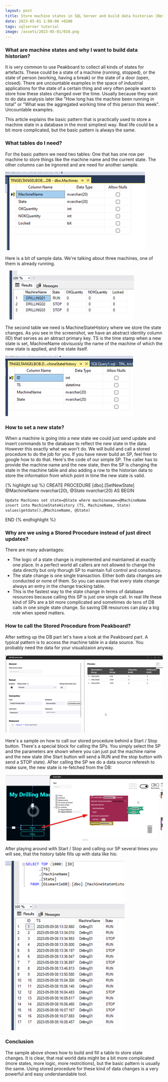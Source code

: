 ```yaml
---
layout: post
title: Store machine states in SQL Server and build data historian (Best Practice) 
date: 2023-05-01 1:00:00 +0200
tags: sqlserver tutorial
image: /assets/2023-05-01/010.png
---
```

### What are machine states and why I want to build data historian?

It is very common to use Peakboard to collect all kinds of states for artefacts. These could be a state of a machine (running, stopped), or the state of person (working, having a break) or the state of a door (open, closed). There are uncountable examples in the space of industrial applications for the state of a certain thing and very often people want to store how these states changed over the time. Usually because they want to do data analysis later like "How long has the machine been running in total" or "What was the aggregated working time of this person this week". Uncountable examples.

This article explains the basic pattern that is practically used to store a machine state in a database in the most simpliest way. Real life could be a bit more complicated, but the basic pattern is always the same.

### What tables do I need?

For the basic pattern we need two tables: One that has one row per machine to store things like the machine name and the current state. The other columns can be irgnored and are need for another sample.

![image](/assets/2023-05-01/010.png)


Here is a bit of sample data. We're talking about three machines, one of them is already running.

![](/assets/2023-05-01/011.png)

The second table we need is MachineStateHistory where we store the state changes. As you see in the screenshot, we have an abstract identity column (ID) that serves as an abtract primary key. TS is the time stamp when a new state is set, MachineName obvisuosly the name of the machine of which the new state is applied, and the state itself.

![](/assets/2023-05-01/020.png)

### How to set a new state?

When a machine is going into a new state we could just send update and insert commands to the database to reflect the new state in the data. However this exactly what we won't do. We will build and call a stored procedure to do the job for you. If you have never build an SP, feel free to google how to do that.
Here's the code of our simple SP. The caller has to provide the machine name and the new state, then the SP is changing the state in the machine table and also adding a row to the historian data to store the information from which point in time the new state is valid.

{% highlight sql %}
CREATE PROCEDURE [dbo].[SetNewState]
	@MachineName nvarchar(20),
	@State nvarchar(20)
AS
BEGIN
	
	Update Machines set state=@State where machinename=@MachineName
	insert into MachineStateHistory (TS, MachineName, State) 
  	values(getdate(),@MachineName, @State)

END
{% endhighlight %}

### Why are we using a Stored Procedure instead of just direct updates? 

There are many advantages:

* The logic of a state change is implemented and maintained at exactly one place. In a perfect world all callers are not allowed to change the data directly but only thorugh SP to maintain full control and consitancy.
* The state change is one single transaction. Either both data changes are conducted or none of them. So you can assure that every state change always an entry in the change tracking table.
* This is the fastest way to the state change in terms of database resources because calling this SP is just one single call. In real life these kind of SPs are a bit more complicated and sometimes do tens of DB calls in one single state change. So saving DB resources can play a big role when speed matters.

### How to call the Stored Procedure from Peakboard?

After setting up the DB part let's have a look at the Peakboard part. A typical pattern is to access the machine table in a data source. You probably need the data for your visualizaion anyway.

![](/assets/2023-05-01/030.png)

Here's a sample on how to call our stored procedure behind a Start / Stop button. There's a special block for calling the SPs. You simply select the SP and the parameters are shown where you can just put the machine name and the new state (the Start button will send a RUN and the stop button with send a STOP state).
AFter calling the SP we do a data source referesh to make sure, the new state is re-fetched from the DB:

![](/assets/2023-05-01/032.png)

After playing around with Start / Stop and calling our SP several times you will see, that the history table fills up with data like his:

![](/assets/2023-05-01/035.png)

### Conclusion

The sample above shows how to build and fill a table to store state changes. It is clear, that real world data might be a bit more complicated (more states, more logic, more restrcitions), but the basic pattern is usually the same. Using stored procedure for these kind of data changes is a very powerful and easy understandable tool.


